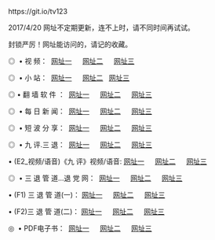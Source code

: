 <p>https://git.io/tv123
<p>2017/4/20 网址不定期更新，连不上时，请不同时间再试试。
<p>封锁严厉！网址能访问的，请记的收藏。
<p>◎   • 视 频： 
<a href="http://52.68.128.69/i/a1.html" target="_blank">网址一</a> 　 
<a href="http://52.68.128.69/i/a2.html" target="_blank">网址二</a> 　 
<a href="http://52.68.128.69/i/a3.html" target="_blank">网址三</a></p>
<p>◎ </span>  •  小 站：  
<a href="http://52.68.128.69/i/b1.html" target="_blank">网址一</a> 　 
<a href="http://52.68.128.69/i/b2.html" target="_blank">网址二</a>   
<a href="http://52.68.128.69/i/b3.html" target="_blank">网址三</a></p>
<p>◎  • 翻 墙 软 件 ：  
<a href="http://52.68.128.69/i/c1.html" target="_blank">网址一</a> 　 
<a href="http://52.68.128.69/i/c2.html" target="_blank">网址二</a> 　 
<a href="http://52.68.128.69/i/c3.html" target="_blank">网址三</a></p>
<p>◎ </span>  • 每 日 新 闻：  
<a href="http://52.68.128.69/i/d1.html" target="_blank">网址一</a> 　 
<a href="http://52.68.128.69/i/d2.html" target="_blank">网址二</a> 　 
<a href="http://52.68.128.69/i/d3.html" target="_blank">网址三</a></p>
<p>◎ </span>  • 短 波 分 享：  
<a href="http://52.68.128.69/i/h1.html" target="_blank">网址一</a> 　 
<a href="http://52.68.128.69/i/h2.html" target="_blank">网址二</a> 　 
<a href="http://52.68.128.69/i/h3.html" target="_blank">网址三</a></p>
<p>◎   • 九 评.三 退：  
<a href="http://52.68.128.69/i/91.html" target="_blank">网址一</a> 　 
<a href="http://52.68.128.69/i/92.html" target="_blank">网址二</a> 　 
<a href="http://52.68.128.69/i/93.html" target="_blank">网址三</a> 　</p>
<p>  • (E2_视频/语音)《九 评》视频/语音: 
<a href="http://52.68.128.69/i/n1.html" target="_blank">网址一</a> 　 
<a href="http://52.68.128.69/i/n2.html" target="_blank">网址二</a> 　 
<a href="http://52.68.128.69/i/n3.html" target="_blank">网址三</a></p>
<p>◎   • 三 退 管 道...退 党 网：  
<a href="http://52.68.128.69/i/31.html" target="_blank">网址一</a> 　 
<a href="http://52.68.128.69/i/32.html" target="_blank">网址二</a> 　 
<a href="http://52.68.128.69/i/33.html" target="_blank">网址三</a></p>
<p>  • (F1) 三 退 管 道(一)： 
<a href="http://52.68.128.69/i/t1.html" target="_blank">网址一</a> 　 
<a href="http://52.68.128.69/i/t2.html" target="_blank">网址二</a> 　 
<a href="http://52.68.128.69/i/t3.html" target="_blank">网址三</a></p>
<p>  • (F2)三 退 管 道(二)： 
<a href="http://52.68.128.69/i/t11.html" target="_blank">网址一</a> 　 
<a href="http://52.68.128.69/i/t22.html" target="_blank">网址二</a> 　 
<a href="http://52.68.128.69/i/t33.html" target="_blank">网址三</a></p>
<p>◎   • PDF电子书：  
<a href="http://52.68.128.69/i/p1.html" target="_blank">网址一</a> 　 
<a href="http://52.68.128.69/i/p2.html" target="_blank">网址二</a> 　 
<a href="http://52.68.128.69/i/p3.html/" target="_blank">网址三</a></p>
